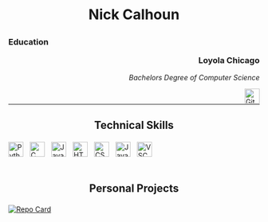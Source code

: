 # <p align="center" >Nick Calhoun</p>

### Education <p align="right" >Loyola Chicago</p>  
*<p align="right" >Bachelors Degree of Computer Science</p>*
<img align="right" src="https://seeklogo.com/images/L/loyola-university-chicago-logo-CDFF26AD8E-seeklogo.com.png" alt="GitHub Logo" width="30"/>
<br>
<hr>

## <p align="center" >Technical Skills</p>


<img align="left" alt="Python" width="30px" style="padding-right:10px;" src="https://cdn.jsdelivr.net/gh/devicons/devicon/icons/python/python-original.svg" />
<img align="left" alt="C" width="30px" style="padding-right:10px;" src="https://cdn.jsdelivr.net/gh/devicons/devicon/icons/c/c-original.svg" />
<img align="left" alt="Java" width="30px" style="padding-right:10px;" src="https://cdn.jsdelivr.net/gh/devicons/devicon/icons/java/java-original.svg" />
<img align="left" alt="HTML" width="30px" style="padding-right:10px;" src="https://cdn.jsdelivr.net/gh/devicons/devicon/icons/html5/html5-original.svg" />
<img align="left" alt="CSS" width="30px" style="padding-right:10px;" src="https://cdn.jsdelivr.net/gh/devicons/devicon/icons/css3/css3-original.svg" />
<img align="left" alt="JavaScript" width="30px" style="padding-right:10px;" src="https://cdn.jsdelivr.net/gh/devicons/devicon/icons/javascript/javascript-original.svg" />
<img align="left" alt="VSCode" width="30px" style="padding-right:10px;" src="https://cdn.jsdelivr.net/gh/devicons/devicon/icons/vscode/vscode-original.svg" />

<br>
<br>
<br>

## <p align="center" >Personal Projects</p>
[![Repo Card](https://github-readme-stats.vercel.app/api/pin/?username=ncalhoun2&repo=swiftie)](https://github.com/ncalhoun2/swiftie)
